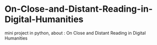 # On-Close-and-Distant-Reading-in-Digital-Humanities
mini project in python, about : On Close and Distant Reading in Digital Humanities
